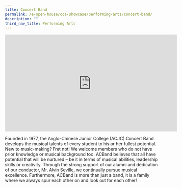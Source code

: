 ```yaml
---
title: Concert Band
permalink: /e-open-house/cca-showcase/performing-arts/concert-band/
description: ""
third_nav_title: Performing Arts
---
```

<div align="center"><iframe allowfullscreen="" allow="accelerometer; autoplay; clipboard-write; encrypted-media; gyroscope; picture-in-picture; web-share" frameborder="0" title="YouTube video player" src="https://www.youtube.com/embed/9upegnlNFfE" height="315" width="560"></iframe></div>

Founded in 1977, the Anglo-Chinese Junior College (ACJC) Concert Band develops the musical talents of every student to his or her fullest potential. New to music-making? Fret not! We welcome members who do not have prior knowledge or musical background too. ACBand believes that all have potential that will be nurtured – be it in terms of musical abilities, leadership skills or creativity. Through the strong support of our alumni and dedication of our conductor, Mr. Alvin Seville, we continually pursue musical excellence. Furthermore, ACBand is more than just a band, it is a family where we always spur each other on and look out for each other!